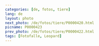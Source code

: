 ```yaml
---
categories: [de, fotos, tiere]
lang: de
layout: photo
next_photo: /de/fotos/tiere/P0000420.html
picname: P0000423
prev_photo: /de/fotos/tiere/P0000422.html
tags: [Fotofalle, Leopard]
---
```

